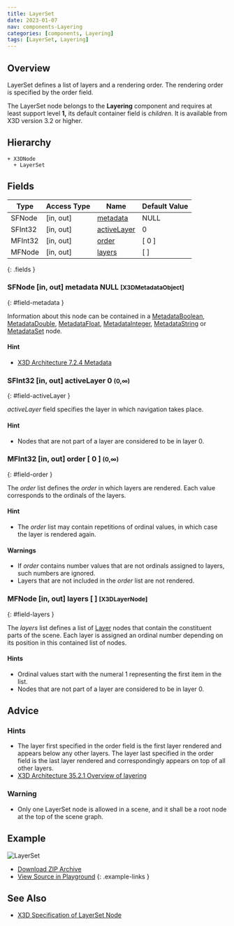 ```yaml
---
title: LayerSet
date: 2023-01-07
nav: components-Layering
categories: [components, Layering]
tags: [LayerSet, Layering]
---
```

<style>
.post h3 {
  word-spacing: 0.2em;
}
</style>

## Overview

LayerSet defines a list of layers and a rendering order. The rendering order is specified by the order field.

The LayerSet node belongs to the **Layering** component and requires at least support level **1,** its default container field is *children.* It is available from X3D version 3.2 or higher.

## Hierarchy

```
+ X3DNode
  + LayerSet
```

## Fields

| Type | Access Type | Name | Default Value |
| ---- | ----------- | ---- | ------------- |
| SFNode | [in, out] | [metadata](#field-metadata) | NULL  |
| SFInt32 | [in, out] | [activeLayer](#field-activeLayer) | 0  |
| MFInt32 | [in, out] | [order](#field-order) | [ 0 ] |
| MFNode | [in, out] | [layers](#field-layers) | [ ] |
{: .fields }

### SFNode [in, out] **metadata** NULL <small>[X3DMetadataObject]</small>
{: #field-metadata }

Information about this node can be contained in a [MetadataBoolean](/x_ite/components/core/metadataboolean/), [MetadataDouble](/x_ite/components/core/metadatadouble/), [MetadataFloat](/x_ite/components/core/metadatafloat/), [MetadataInteger](/x_ite/components/core/metadatainteger/), [MetadataString](/x_ite/components/core/metadatastring/) or [MetadataSet](/x_ite/components/core/metadataset/) node.

#### Hint

- [X3D Architecture 7.2.4 Metadata](https://www.web3d.org/specifications/X3Dv4/ISO-IEC19775-1v4-IS/Part01/components/core.html#Metadata)

### SFInt32 [in, out] **activeLayer** 0 <small>(0,∞)</small>
{: #field-activeLayer }

*activeLayer* field specifies the layer in which navigation takes place.

#### Hint

- Nodes that are not part of a layer are considered to be in layer 0.

### MFInt32 [in, out] **order** [ 0 ] <small>(0,∞)</small>
{: #field-order }

The *order* list defines the *order* in which layers are rendered. Each value corresponds to the ordinals of the layers.

#### Hint

- The *order* list may contain repetitions of ordinal values, in which case the layer is rendered again.

#### Warnings

- If *order* contains number values that are not ordinals assigned to layers, such numbers are ignored.
- Layers that are not included in the *order* list are not rendered.

### MFNode [in, out] **layers** [ ] <small>[X3DLayerNode]</small>
{: #field-layers }

The *layers* list defines a list of [Layer](/x_ite/components/layering/layer/) nodes that contain the constituent parts of the scene. Each layer is assigned an ordinal number depending on its position in this contained list of nodes.

#### Hints

- Ordinal values start with the numeral 1 representing the first item in the list.
- Nodes that are not part of a layer are considered to be in layer 0.

## Advice

### Hints

- The layer first specified in the order field is the first layer rendered and appears below any other layers. The layer last specified in the order field is the last layer rendered and correspondingly appears on top of all other layers.
- [X3D Architecture 35.2.1 Overview of layering](https://www.web3d.org/specifications/X3Dv4/ISO-IEC19775-1v4-IS/Part01/components/layering.html#OverviewOfLayering)

### Warning

- Only one LayerSet node is allowed in a scene, and it shall be a root node at the top of the scene graph.

## Example

<x3d-canvas class="xr-button-br" src="https://create3000.github.io/media/examples/Layering/LayerSet/LayerSet.x3d" contentScale="auto" update="auto">
  <img src="https://create3000.github.io/media/examples/Layering/LayerSet/screenshot.avif" alt="LayerSet"/>
</x3d-canvas>

- [Download ZIP Archive](https://create3000.github.io/media/examples/Layering/LayerSet/LayerSet.zip)
- [View Source in Playground](/x_ite/playground/?url=https://create3000.github.io/media/examples/Layering/LayerSet/LayerSet.x3d)
{: .example-links }

## See Also

- [X3D Specification of LayerSet Node](https://www.web3d.org/documents/specifications/19775-1/V4.0/Part01/components/layering.html#LayerSet)

